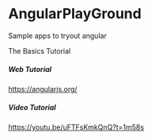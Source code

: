 # AngularPlayGround
Sample apps to tryout angular


The Basics Tutorial
##### Web Tutorial
https://angularjs.org/ 

##### Video Tutorial
https://youtu.be/uFTFsKmkQnQ?t=1m58s
